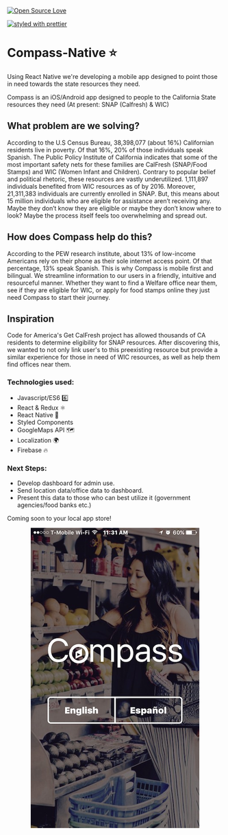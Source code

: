 [![Open Source Love](https://badges.frapsoft.com/os/v1/open-source.svg?v=103)](https://github.com/ellerbrock/open-source-badges/)

[![styled with prettier](https://img.shields.io/badge/styled_with-prettier-ff69b4.svg)](https://github.com/prettier/prettier)

# Compass-Native ⭐
Using React Native we're developing a mobile app designed to point those in need towards the state resources they need.

Compass is an iOS/Android app designed to people to the California State resources they need (At present: SNAP (Calfresh) & WIC)

## What problem are we solving?
According to the U.S Census Bureau, 38,398,077 (about 16%) Californian residents live in poverty. Of that 16%, 20% of those individuals speak Spanish. The Public Policy Institute of California indicates that some of the most important safety nets for these families are CalFresh (SNAP/Food Stamps) and WIC (Women Infant and Children). Contrary to popular belief and political rhetoric, these resources are vastly underutilized. 1,111,897 individuals benefited from WIC resources as of by 2016. Moreover, 21,311,383 individuals are currently enrolled in SNAP. But, this means about 15 million individuals who are eligible for assistance aren’t receiving any. Maybe they don’t know they are eligible or maybe they don’t know where to look? Maybe the process itself feels too overwhelming and spread out.

## How does Compass help do this?
According to the PEW research institute, about 13% of low-income Americans rely on their phone as their sole internet access point. Of that percentage, 13% speak Spanish. This is why Compass is mobile first and bilingual.  We streamline information to our users in a friendly, intuitive and resourceful manner. Whether they want to find a Welfare office near them, see if they are eligible for WIC, or apply for food stamps online they just need Compass to start their journey.

## Inspiration
Code for America's Get CalFresh project has allowed thousands of CA residents to determine eligibility for SNAP resources. After discovering this, we wanted to not only link user's to this preexisting resource but provide a similar experience for those in need of WIC resources, as well as help them find offices near them.

### Technologies used:
* Javascript/ES6 6️⃣
* React & Redux ⚛️
* React Native 📱
* Styled Components
* GoogleMaps API 🗺️
* Localization 🌍
* Firebase 🔥

### Next Steps:
* Develop dashboard for admin use.
* Send location data/office data to dashboard.
* Present this data to those who can best utilize it (government agencies/food banks etc.)

Coming soon to your local app store!


<p align="center">
  <img src="/readme.jpg?raw=true" alt="Screen shot of my homescreen"/>
</p>
